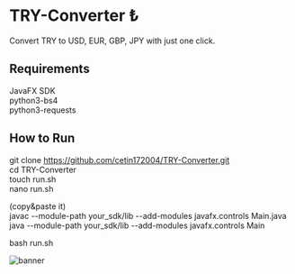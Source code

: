 # TRY-Converter ₺
Convert TRY to USD, EUR, GBP, JPY with just one click.

## Requirements
JavaFX SDK  
python3-bs4  
python3-requests  

## How to Run
git clone https://github.com/cetin172004/TRY-Converter.git  
cd TRY-Converter  
touch run.sh  
nano run.sh  
  
(copy&paste it)  
javac --module-path your_sdk/lib --add-modules javafx.controls Main.java  
java --module-path your_sdk/lib --add-modules javafx.controls Main  
  
bash run.sh  

![banner](https://github.com/user-attachments/assets/295da8f7-d5a9-4631-bf85-00ce762921e8)
